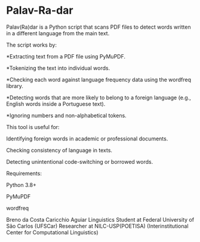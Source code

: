 # Palav-Ra-dar
Palav(Ra)dar is a Python script that scans PDF files to detect words written in a different language from the main text.

The script works by:

*Extracting text from a PDF file using PyMuPDF.

*Tokenizing the text into individual words.

*Checking each word against language frequency data using the wordfreq library.

*Detecting words that are more likely to belong to a foreign language (e.g., English words inside a Portuguese text).

*Ignoring numbers and non-alphabetical tokens.

This tool is useful for:

Identifying foreign words in academic or professional documents.

Checking consistency of language in texts.

Detecting unintentional code-switching or borrowed words.

Requirements:

Python 3.8+

PyMuPDF

wordfreq

Breno da Costa Caricchio Aguiar
Linguistics Student at Federal University of São Carlos (UFSCar)
Researcher at NILC-USP(POETISA) (Interinstitutional Center for Computational Linguistics)
